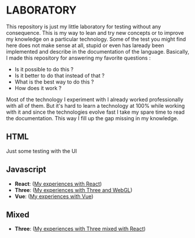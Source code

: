 # LABORATORY

This repository is just my little laboratory for testing without any consequence.
This is my way to lean and try new concepts or to improve my knowledge on a particular technology. Some of the test you might find here does not make sense at all, stupid or even has laready been implemented and describe in the documentation of the language. Basically, I made this repository for answering my favorite questions :

* Is it possible to do this ?
* Is it better to do that instead of that ?
* What is the best way to do this ?
* How does it work ?

Most of the technology I experiment with I already worked professionally with all of them. But it's hard to learn a technology at 100% while working with it and since the technologies evolve fast I take my spare time to read the documentation. This way I fill up the gap missing in my knowledge.  

## HTML

Just some testing with the UI

## Javascript

* **React**: ([My experiences with React](Javascript/React/README.md))
* **Three**: ([My experiences with Three and WebGL](Javascript/Three/README.md))
* **Vue**: ([My experiences with Vue](Javascript/React/README.md))

## Mixed

* **Three**: ([My experiences with Three mixed with React](Mixed/Three/README.md))
